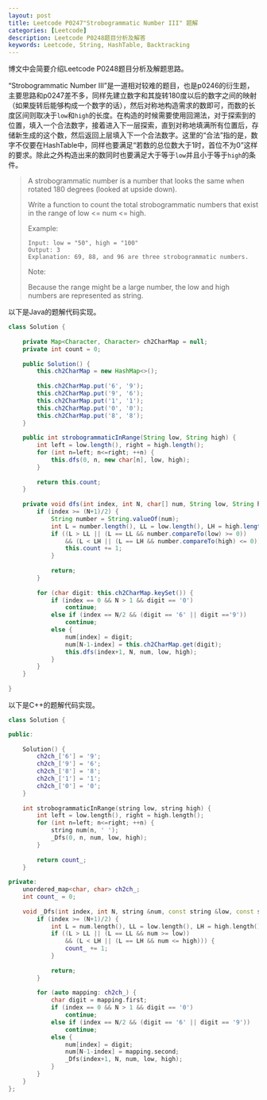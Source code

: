```yaml
---
layout: post
title: Leetcode P0247"Strobogrammatic Number III" 题解
categories: [Leetcode]
description: Leetcode P0248题目分析及解答
keywords: Leetcode, String, HashTable, Backtracking
---
```


博文中会简要介绍Leetcode P0248题目分析及解题思路。

“Strobogrammatic Number III”是一道相对较难的题目，也是p0246的衍生题，主要思路和p0247差不多，同样先建立数字和其旋转180度以后的数字之间的映射（如果旋转后能够构成一个数字的话），然后对称地构造需求的数即可，而数的长度区间则取决于`low`和`high`的长度。在构造的时候需要使用回溯法，对于探索到的位置，填入一个合法数字，接着进入下一层探索，直到对称地填满所有位置后，存储新生成的这个数，然后返回上层填入下一个合法数字。这里的“合法”指的是，数字不仅要在HashTable中，同样也要满足“若数的总位数大于1时，首位不为0”这样的要求。除此之外构造出来的数同时也要满足大于等于`low`并且小于等于`high`的条件。

> A strobogrammatic number is a number that looks the same when rotated 180 degrees (looked at upside down).
> 
> Write a function to count the total strobogrammatic numbers that exist in the range of low <= num <= high.
> 
> Example:
> ```
> Input: low = "50", high = "100"
> Output: 3 
> Explanation: 69, 88, and 96 are three strobogrammatic numbers.
> ```
> Note:
> 
> Because the range might be a large number, the low and high numbers are represented as string.
> 

以下是Java的题解代码实现。
```java
class Solution {
    
    private Map<Character, Character> ch2CharMap = null;
    private int count = 0;
    
    public Solution() {
        this.ch2CharMap = new HashMap<>();
         
        this.ch2CharMap.put('6', '9');
        this.ch2CharMap.put('9', '6');
        this.ch2CharMap.put('1', '1');
        this.ch2CharMap.put('0', '0');
        this.ch2CharMap.put('8', '8');
    }
    
    public int strobogrammaticInRange(String low, String high) {
        int left = low.length(), right = high.length();
        for (int n=left; n<=right; ++n) {
            this.dfs(0, n, new char[n], low, high);
        }
        
        return this.count;
    }
    
    private void dfs(int index, int N, char[] num, String low, String high) {
        if (index >= (N+1)/2) {
            String number = String.valueOf(num);
            int L = number.length(), LL = low.length(), LH = high.length();
            if ((L > LL || (L == LL && number.compareTo(low) >= 0)) 
                && (L < LH || (L == LH && number.compareTo(high) <= 0))) {
                this.count += 1;
            }
            
            return;
        }
        
        for (char digit: this.ch2CharMap.keySet()) {
            if (index == 0 && N > 1 && digit == '0')
                continue;
            else if (index == N/2 && (digit == '6' || digit =='9')) 
                continue;
            else {
                num[index] = digit;
                num[N-1-index] = this.ch2CharMap.get(digit);
                this.dfs(index+1, N, num, low, high);
            }
        }
    }
    
}
```

以下是C++的题解代码实现。
```cpp
class Solution {

public:
    
    Solution() {
        ch2ch_['6'] = '9';
        ch2ch_['9'] = '6';
        ch2ch_['8'] = '8';
        ch2ch_['1'] = '1';
        ch2ch_['0'] = '0';
    }
    
    int strobogrammaticInRange(string low, string high) {
        int left = low.length(), right = high.length();
        for (int n=left; n<=right; ++n) {
            string num(n, ' ');
            _Dfs(0, n, num, low, high);
        }
        
        return count_;
    }
    
private:
    unordered_map<char, char> ch2ch_;
    int count_ = 0;
    
    void _Dfs(int index, int N, string &num, const string &low, const string &high) {
        if (index >= (N+1)/2) {
            int L = num.length(), LL = low.length(), LH = high.length();
            if ((L > LL || (L == LL && num >= low)) 
                && (L < LH || (L == LH && num <= high))) {
                count_ += 1;
            }
            
            return;
        }
        
        for (auto mapping: ch2ch_) {
            char digit = mapping.first;
            if (index == 0 && N > 1 && digit == '0') 
                continue;
            else if (index == N/2 && (digit == '6' || digit == '9')) 
                continue;
            else {
                num[index] = digit;
                num[N-1-index] = mapping.second;
                _Dfs(index+1, N, num, low, high);
            }
        }
    }
};
```